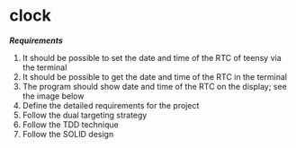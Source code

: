 # clock

***Requirements***
1. It should be possible to set the date and time of the RTC of teensy via the terminal
2. It should be possible to get the date and time of the RTC in the terminal 
3. The program should show date and time of the RTC on the display; see the image below
4. Define the detailed requirements for the project
5. Follow the dual targeting strategy
6. Follow the TDD technique
7. Follow the SOLID design 
 
 
